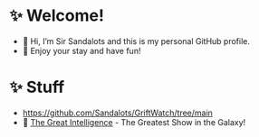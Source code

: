 # ✨ Welcome!
- 👋 Hi, I’m Sir Sandalots and this is my personal GitHub profile.
- 🍹 Enjoy your stay and have fun!

# ✨ Stuff
- https://github.com/Sandalots/GriftWatch/tree/main 
- 🧑‍ [The Great Intelligence](https://www.sandymacdonald.co.uk) - The Greatest Show in the Galaxy!

<!---
Sandalots/Sandalots is a ✨ special ✨ repository because its `README.md` (this file) appears on your GitHub profile.
You can click the Preview link to take a look at your changes.
--->
